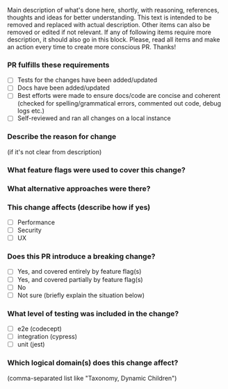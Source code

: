 Main description of what's done here, shortly, with reasoning, references, thoughts and ideas for better understanding.
This text is intended to be removed and replaced with actual description. Other items can also be removed or edited if not relevant. If any of following items require more description, it should also go in this block.
Please, read all items and make an action every time to create more conscious PR. Thanks!

### PR fulfills these requirements
- [ ] Tests for the changes have been added/updated
- [ ] Docs have been added/updated
- [ ] Best efforts were made to ensure docs/code are concise and coherent (checked for spelling/grammatical errors, commented out code, debug logs etc.)
- [ ] Self-reviewed and ran all changes on a local instance

### Describe the reason for change
(if it's not clear from description)

### What feature flags were used to cover this change?

### What alternative approaches were there?

### This change affects (describe how if yes)
- [ ] Performance
- [ ] Security
- [ ] UX

### Does this PR introduce a breaking change?
- [ ] Yes, and covered entirely by feature flag(s)
- [ ] Yes, and covered partially by feature flag(s)
- [ ] No
- [ ] Not sure (briefly explain the situation below)

### What level of testing was included in the change?
- [ ] e2e (codecept)
- [ ] integration (cypress)
- [ ] unit (jest)

### Which logical domain(s) does this change affect?
(comma-separated list like "Taxonomy, Dynamic Children")
